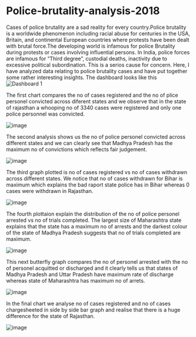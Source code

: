 # Police-brutality-analysis-2018
Cases of police brutality are a sad reality for every country.Police brutality is a worldwide phenomenon including racial abuse for centuries in the USA, Britain, and continental European countries where protests have been dealt with brutal force.The developing world is infamous for police Brutality during protests or cases involving influential persons. In India, police forces are infamous for “Third degree”, custodial deaths, inactivity due to excessive political subordination. This is a serios cause for concern. Here, I have analyzed data relating to police brutality cases and have put together some rather interesting insights.
The dashboard looks like this 
![Dashboard 1](https://user-images.githubusercontent.com/49113730/195125079-885945bc-850a-4d15-af83-23346e5c60e6.png)


The first chart compares the no of cases registered and the no of plice personel convicted across diferent states and we observe that in the state of rajasthan a whooping no of 3340 cases were registered and only one police personnel was convicted.


![image](https://user-images.githubusercontent.com/49113730/195125922-13d66e1c-ecae-4e03-b000-bca6847777cb.png)


The second analysis shows us the no of police personel convicted across different states and we can clearly see that Madhya Pradesh has the maximum no of convictions which reflects fair judgement.


![image](https://user-images.githubusercontent.com/49113730/195127253-45aa0c42-0ffb-4c2a-81c2-39a683046d08.png)


The third graph plotted is no of cases registered vs no of cases withdrawn across different states. We notice that no of cases withdrawn for Bihar is maximum which explains the bad raport state police has in Bihar whereas 0 cases were withdrawn in Rajasthan.

![image](https://user-images.githubusercontent.com/49113730/195130448-9e6fd6d0-341a-41a9-ba87-f0edc6bab20a.png)


The fourth plottaion explain the distribution of the no of police personel arrested vs no of trials completed. The largest size of Maharashtra state explains that the state has a maximum no of arrests and the darkest colour of the state of Madhya Pradesh suggests that no of trials completed are maximum.


![image](https://user-images.githubusercontent.com/49113730/195131665-0eeb60ba-f88b-4b1b-8c0e-b0e2985aa811.png)


This next butterfly graph compares the no of personel arrested with the no of personel acquitted or discharged and it clearly tells us that states of Madhya Pradesh and Uttar Pradesh have maximum rate of discharge whereas state of Maharashtra has maximum no of arrets.


![image](https://user-images.githubusercontent.com/49113730/195132530-95ebdfad-e432-481f-adba-51b13435bbb5.png)


In the final chart we analyse no of cases registered and no of cases chargesheeted in side by side bar graph and realise that there is a huge difference for the state of Rajasthan.

![image](https://user-images.githubusercontent.com/49113730/195135837-4c2df036-1522-43a9-a080-3f802a4a550f.png)






